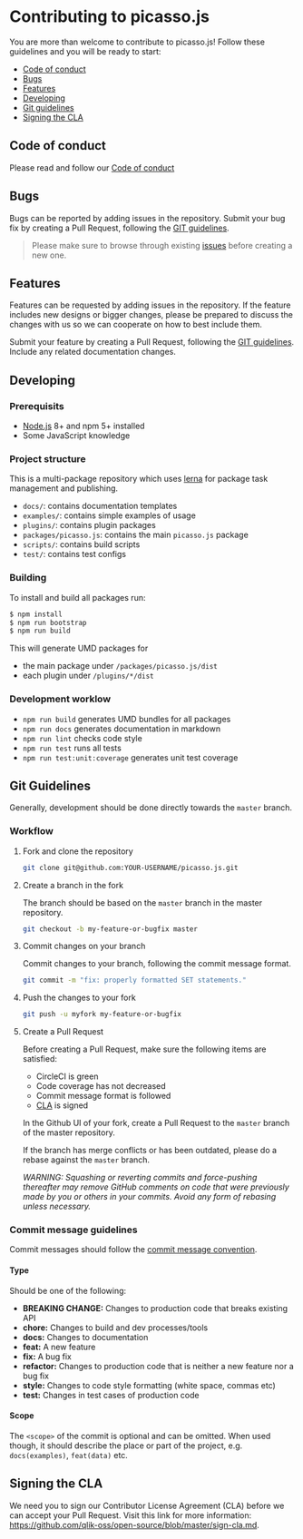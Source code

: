 # Contributing to picasso.js

You are more than welcome to contribute to picasso.js! Follow these guidelines and you will be ready to start:

- [Code of conduct](#code-of-conduct)
- [Bugs](#bugs)
- [Features](#features)
- [Developing](#developing)
- [Git guidelines](#git)
- [Signing the CLA](#cla)

## <a name="code-of-conduct"></a> Code of conduct

Please read and follow our [Code of conduct](https://github.com/qlik-oss/open-source/blob/master/CODE_OF_CONDUCT.md)

## <a name="bugs"></a> Bugs

Bugs can be reported by adding issues in the repository. Submit your bug fix by creating a Pull Request, following the [GIT guidelines](#git).

> Please make sure to browse through existing [issues](https://github.com/qlik-trial/picasso.js/labels/bug) before creating a new one.

## <a name="features"></a> Features

Features can be requested by adding issues in the repository. If the feature includes new designs or bigger changes,
please be prepared to discuss the changes with us so we can cooperate on how to best include them.

Submit your feature by creating a Pull Request, following the [GIT guidelines](#git). Include any related documentation changes.

## <a name="developing"></a> Developing

### Prerequisits

- [Node.js](https://nodejs.org/) 8+ and npm 5+ installed
- Some JavaScript knowledge

### Project structure

This is a multi-package repository which uses [lerna](https://github.com/lerna/lerna) for package task management and publishing.

- `docs/`: contains documentation templates
- `examples/`: contains simple examples of usage
- `plugins/`: contains plugin packages
- `packages/picasso.js`: contains the main `picasso.js` package
- `scripts/`: contains build scripts
- `test/`: contains test configs

### Building

To install and build all packages run:

```sh
$ npm install
$ npm run bootstrap
$ npm run build
```

This will generate UMD packages for

- the main package under `/packages/picasso.js/dist`
- each plugin under `/plugins/*/dist`

### Development worklow

- `npm run build` generates UMD bundles for all packages
- `npm run docs` generates documentation in markdown
- `npm run lint` checks code style
- `npm run test` runs all tests
- `npm run test:unit:coverage` generates unit test coverage

## <a name="git"></a> Git Guidelines

Generally, development should be done directly towards the `master` branch.

### Workflow

1. Fork and clone the repository
    ```sh
    git clone git@github.com:YOUR-USERNAME/picasso.js.git
    ```

1. Create a branch in the fork
    
    The branch should be based on the `master` branch in the master repository.

    ```sh
    git checkout -b my-feature-or-bugfix master
    ```

1. Commit changes on your branch

    Commit changes to your branch, following the commit message format.

    ```sh
    git commit -m "fix: properly formatted SET statements."
    ```

1. Push the changes to your fork

    ```sh
    git push -u myfork my-feature-or-bugfix
    ```

1. Create a Pull Request

    Before creating a Pull Request, make sure the following items are satisfied:

    - CircleCI is green
    - Code coverage has not decreased
    - Commit message format is followed
    - [CLA](#cla) is signed

    In the Github UI of your fork, create a Pull Request to the `master` branch of the master repository.

    If the branch has merge conflicts or has been outdated, please do a rebase against the `master` branch.

    _WARNING: Squashing or reverting commits and force-pushing thereafter may remove GitHub comments on code that were previously made by you or others in your commits. Avoid any form of rebasing unless necessary._


### <a name="commit"></a> Commit message guidelines

Commit messages should follow the [commit message convention](https://conventionalcommits.org/).

#### Type

Should be one of the following:

- **BREAKING CHANGE:** Changes to production code that breaks existing API
- **chore:** Changes to build and dev processes/tools
- **docs:** Changes to documentation
- **feat:** A new feature
- **fix:** A bug fix
- **refactor:** Changes to production code that is neither a new feature nor a bug fix
- **style:** Changes to code style formatting (white space, commas etc)
- **test:** Changes in test cases of production code

#### Scope

The `<scope>` of the commit is optional and can be omitted. When used though, it should describe the place or part of the project, e.g. `docs(examples)`, `feat(data)` etc.

## <a name="cla"></a> Signing the CLA

We need you to sign our Contributor License Agreement (CLA) before we can accept your Pull Request. Visit this link for more information: https://github.com/qlik-oss/open-source/blob/master/sign-cla.md.
